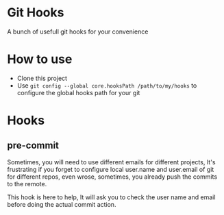 # Git Hooks

A bunch of usefull git hooks for your convenience

# How to use

* Clone this project
* Use `git config --global core.hooksPath /path/to/my/hooks` to configure the global hooks path for your git

# Hooks

## pre-commit

Sometimes, you will need to use different emails for different projects, It's frustrating if you forget to configure local
user.name and user.email of git for different repos, even wrose, sometimes, you already push the commits to the remote.

This hook is here to help, It will ask you to check the user name and email before doing the actual commit action.
 

